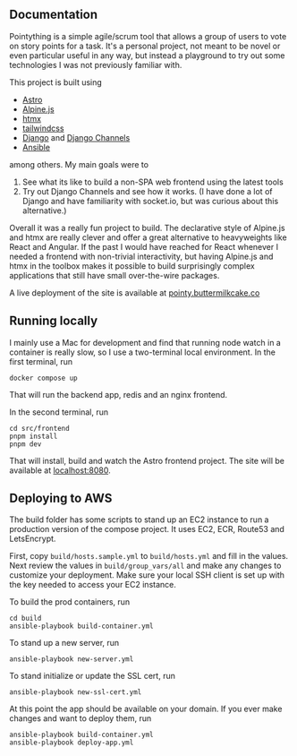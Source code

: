 ## Documentation

Pointything is a simple agile/scrum tool that allows a group of users to vote on story
points for a task.  It's a personal project, not meant to be novel or even particular
useful in any way, but instead a playground to try out some technologies I was not
previously familiar with.

This project is built using

- [Astro](Asthttps://astro.build/)
- [Alpine.js](https://alpinejs.dev/)
- [htmx](https://htmx.org/)
- [tailwindcss](https://tailwindcss.com/)
- [Django](https://www.djangoproject.com/) and [Django Channels](https://channels.readthedocs.io/en/latest/)
- [Ansible](https://www.ansible.com/)

among others.  My main goals were to

1. See what its like to build a non-SPA web frontend using the latest tools
1. Try out Django Channels and see how it works.  (I have done a lot of Django and have familiarity with socket.io, but was curious about this alternative.)

Overall it was a really fun project to build.  The declarative style of Alpine.js and htmx are really
clever and offer a great alternative to heavyweights like React and Angular.  If the past I would have
reached for React whenever I needed a frontend with non-trivial interactivity, but having Alpine.js and
htmx in the toolbox makes it possible to build surprisingly complex applications that still have
small over-the-wire packages.

A live deployment of the site is available at [pointy.buttermilkcake.co](https://pointy.buttermilkcake.co)

## Running locally

I mainly use a Mac for development and find that running node watch in a container is really slow,
so I use a two-terminal local environment.  In the first terminal, run

```
docker compose up
```

That will run the backend app, redis and an nginx frontend.

In the second terminal, run

```
cd src/frontend
pnpm install
pnpm dev
```

That will install, build and watch the Astro frontend project.  The site will be available at
[localhost:8080](http://localhost:8080).

## Deploying to AWS

The build folder has some scripts to stand up an EC2 instance to run a production version
of the compose project.  It uses EC2, ECR, Route53 and LetsEncrypt.

First, copy `build/hosts.sample.yml` to `build/hosts.yml` and fill in the values.  Next review
the values in `build/group_vars/all` and make any changes to customize your deployment.  Make
sure your local SSH client is set up with the key needed to access your EC2 instance.

To build the prod containers, run

```
cd build
ansible-playbook build-container.yml
```

To stand up a new server, run

```
ansible-playbook new-server.yml
```

To stand initialize or update the SSL cert, run

```
ansible-playbook new-ssl-cert.yml
```

At this point the app should be available on your domain.  If you ever make changes and want to
deploy them, run

```
ansible-playbook build-container.yml
ansible-playbook deploy-app.yml
```
